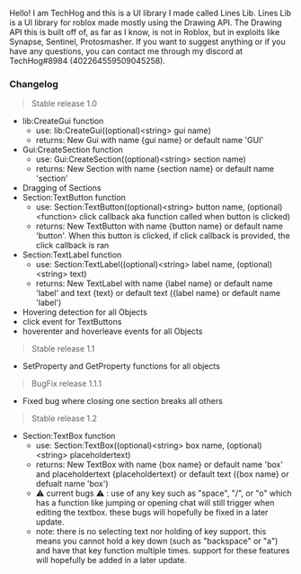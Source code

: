 Hello! I am TechHog and this is a UI library I made called Lines Lib. 
Lines Lib is a UI library for roblox made mostly using the Drawing API. The Drawing API this is built off of, as far as I know, is not in Roblox, but in exploits
like Synapse, Sentinel, Protosmasher.
If you want to suggest anything or if you have any questions, you can contact me through my discord at TechHog#8984 (402264559509045258).

### __Changelog__

> Stable release 1.0
  - lib:CreateGui function
    - use: lib:CreateGui((optional)\<string\> gui name)
    - returns: New Gui with name {gui name} or default name 'GUI'
  - Gui:CreateSection function
    - use: Gui:CreateSection((optional)\<string\> section name)
    - returns: New Section with name {section name} or default name 'section'  
  - Dragging of Sections
  - Section:TextButton function
    - use: Section:TextButton((optional)\<string\> button name, (optional)\<function\> click callback aka function called when button is clicked)
    - returns: New TextButton with name {button name} or default name 'button'. When this button is clicked, if click callback is provided, the click callback is ran
  - Section:TextLabel function
    - use: Section:TextLabel((optional)\<string\> label name, (optional)\<string\> text)
    - returns: New TextLabel with name {label name} or default name 'label' and text {text} or default text ({label name} or default name 'label')
  - Hovering detection for all Objects
  - click event for TextButtons
  - hoverenter and hoverleave events for all Objects

> Stable release 1.1
  - SetProperty and GetProperty functions for all objects

> BugFix release 1.1.1
  - Fixed bug where closing one section breaks all others

> Stable release 1.2
  - Section:TextBox function
    - use: Section:TextBox((optional)\<string\> box name, (optional)\<string\> placeholdertext)
    - returns: New TextBox with name {box name} or default name 'box' and placeholdertext {placeholdertext} or default text ({box name} or defualt name 'box')
    - :warning: current bugs :warning: : use of any key such as "space", "/", or "o" which has a function like jumping or opening chat will still trigger when editing the textbox. these bugs will hopefully be fixed in a later update.
    - note: there is no selecting text nor holding of key support. this means you cannot hold a key down (such as "backspace" or "a") and have that key function multiple times. support for these features will hopefully be added in a later update.
